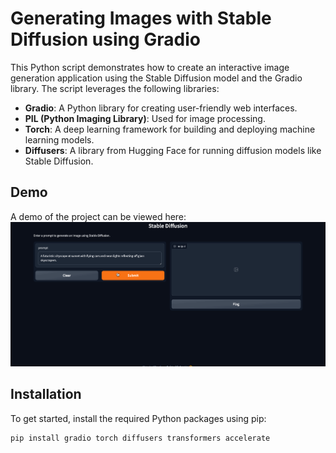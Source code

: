 # Generating Images with Stable Diffusion using Gradio

This Python script demonstrates how to create an interactive image generation application using the Stable Diffusion model and the Gradio library. The script leverages the following libraries:

- **Gradio**: A Python library for creating user-friendly web interfaces.
- **PIL (Python Imaging Library)**: Used for image processing.
- **Torch**: A deep learning framework for building and deploying machine learning models.
- **Diffusers**: A library from Hugging Face for running diffusion models like Stable Diffusion.

## Demo
A demo of the project can be viewed here:
![Video Walkthrough](https://github.com/vetskiver/stable-diffusion-app/blob/master/stable-diffusion-demo.gif)

## Installation

To get started, install the required Python packages using pip:

```bash
pip install gradio torch diffusers transformers accelerate
